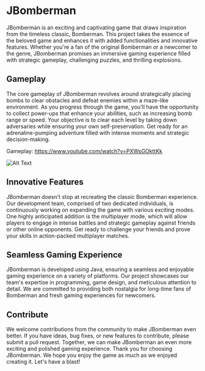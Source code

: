 # JBomberman

JBomberman is an exciting and captivating game that draws inspiration from the timeless classic, Bomberman. This project takes the essence of the beloved game and enhances it with added functionalities and innovative features. Whether you're a fan of the original Bomberman or a newcomer to the genre, JBomberman promises an immersive gaming experience filled with strategic gameplay, challenging puzzles, and thrilling explosions.

## Gameplay

The core gameplay of JBomberman revolves around strategically placing bombs to clear obstacles and defeat enemies within a maze-like environment. As you progress through the game, you'll have the opportunity to collect power-ups that enhance your abilities, such as increasing bomb range or speed. Your objective is to clear each level by taking down adversaries while ensuring your own self-preservation. Get ready for an adrenaline-pumping adventure filled with intense moments and strategic decision-making.

Gameplay: https://www.youtube.com/watch?v=PXWsGOkttKk

![Alt Text](https://i.postimg.cc/xTCLkhdK/Schermata-2023-09-08-alle-10-37-57.png)

## Innovative Features

JBomberman doesn't stop at recreating the classic Bomberman experience. Our development team, comprised of two dedicated individuals, is continuously working on expanding the game with various exciting modes. One highly anticipated addition is the multiplayer mode, which will allow players to engage in intense battles and strategic gameplay against friends or other online opponents. Get ready to challenge your friends and prove your skills in action-packed multiplayer matches.

## Seamless Gaming Experience

JBomberman is developed using Java, ensuring a seamless and enjoyable gaming experience on a variety of platforms. Our project showcases our team's expertise in programming, game design, and meticulous attention to detail. We are committed to providing both nostalgia for long-time fans of Bomberman and fresh gaming experiences for newcomers.

## Contribute

We welcome contributions from the community to make JBomberman even better. If you have ideas, bug fixes, or new features to contribute, please submit a pull request. Together, we can make JBomberman an even more exciting and polished gaming experience.
Thank you for choosing JBomberman. We hope you enjoy the game as much as we enjoyed creating it. Let's have a blast!
